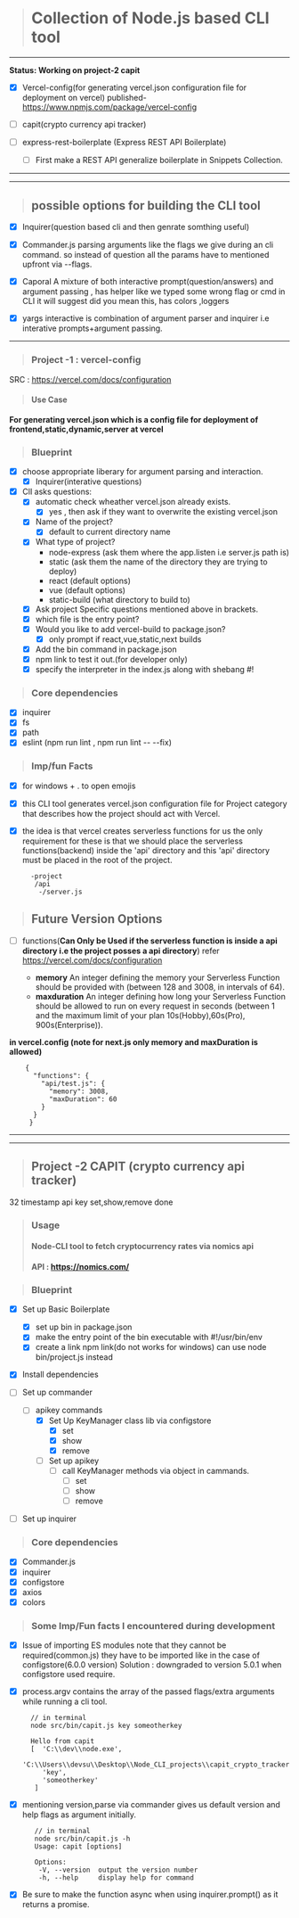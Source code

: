 > # Collection of Node.js based CLI tool

***

****Status: Working on project-2 capit****



- [x] Vercel-config(for generating vercel.json configuration file for deployment on vercel)
 published- https://www.npmjs.com/package/vercel-config

- [ ] capit(crypto currency api tracker)

- [ ] express-rest-boilerplate (Express REST API Boilerplate)
   - [ ] First make a REST API generalize boilerplate
   in Snippets Collection.

***
***
> ## possible options for building the CLI tool

 - [x] Inquirer(question based cli and then genrate somthing useful)

- [x] Commander.js parsing arguments like the flags we give during an cli command. so instead of question all the params have to mentioned upfront via --flags.

- [x] Caporal A mixture of both interactive prompt(question/answers) and argument passing , has helper like we typed some wrong flag or cmd in CLI it will suggest did you mean this, has colors ,loggers

- [x] yargs interactive is combination of argument parser and inquirer i.e interative prompts+argument passing.

***

> ### Project -1 : vercel-config
 SRC : https://vercel.com/docs/configuration


> #### Use Case
****For generating vercel.json which is a config file for deployment of frontend,static,dynamic,server at vercel****

> ### Blueprint
- [x] choose appropriate liberary for argument parsing and interaction.
  - [x] Inquirer(interative questions)
- [x] ClI asks questions:
  - [x] automatic check wheather vercel.json already exists.
    - [x] yes , then ask if they want to overwrite the existing vercel.json
  - [x] Name of the project?
    - [x] default to current directory name
  - [x] What type of project?
    * node-express (ask them where the app.listen i.e server.js path is)
    * static (ask them the name of the directory they are trying to deploy)
    * react (default options)
    * vue (default options)
    * static-build (what directory to build to)
  - [x] Ask project Specific questions mentioned above in brackets.
  - [x] which file is the entry point?
  - [x] Would you like to add vercel-build to package.json?
    - [x] only prompt if react,vue,static,next builds
  - [x] Add the bin command in package.json
  - [x] npm link to test it out.(for developer only)
  - [x] specify the interpreter in the index.js along with shebang #!

> ### Core dependencies

- [x] inquirer
- [x] fs
- [x] path
- [x] eslint (npm run lint , npm run lint -- --fix)

> ### Imp/fun Facts

- [x] for windows + . to open emojis

- [x] this CLI tool generates vercel.json configuration file for Project category that describes how the project should act  with Vercel.

- [x] the idea is that vercel creates serverless functions for us the only requirement for these is that we should place the serverless functions(backend) inside the 'api' directory and this 'api' directory must be placed in the root of the project.

        -project
         /api
          -/server.js

> ## Future Version Options

- [ ] functions(****Can Only be Used if the serverless function is inside a api directory i.e the project posses a api directory****) refer https://vercel.com/docs/configuration

   - ****memory****
   An integer defining the memory your Serverless Function should be provided with (between 128 and 3008, in intervals of 64).
   - ****maxduration****
   An integer defining how long your Serverless Function should be allowed to run on every request in seconds (between 1 and the maximum limit of your plan 10s(Hobby),60s(Pro), 900s(Enterprise)).

****in vercel.config (note for next.js only memory and maxDuration is allowed)****

        {
          "functions": {
            "api/test.js": {
              "memory": 3008,
              "maxDuration": 60
            }
          }
         }

***
***

> ## Project -2 CAPIT (crypto currency api tracker)

32 timestamp api key set,show,remove done

> ### Usage
> #### Node-CLI tool to fetch cryptocurrency rates via nomics api
>#### API :  https://nomics.com/  

> ### Blueprint
- [x] Set up Basic Boilerplate
   - [x] set up bin in package.json
   - [x] make the entry point of the bin executable with #!/usr/bin/env
   - [x] create a link npm link(do not works for windows) can use node bin/project.js instead
- [x] Install dependencies
- [ ] Set up commander
  - [ ] apikey commands
    - [x] Set Up KeyManager class lib via configstore
       - [x] set
       - [x] show
       - [x] remove
    - [ ] Set up apikey
       - [ ] call KeyManager methods via object in cammands.
          - [ ] set
          - [ ] show
          - [ ] remove

- [ ] Set up inquirer



> ### Core dependencies
- [x] Commander.js
- [x] inquirer
- [x] configstore
- [x] axios
- [x] colors

> ### Some Imp/Fun facts I encountered during development

- [x] Issue of importing ES modules note that they cannot be required(common.js) they have to be imported
like in the case of configstore(6.0.0 version)
Solution : downgraded to version 5.0.1 when configstore used require.

- [x] process.argv contains the array of the passed flags/extra arguments while running a cli tool.

        // in terminal
        node src/bin/capit.js key someotherkey

        Hello from capit
        [  'C:\\dev\\node.exe',
           'C:\\Users\\devsu\\Desktop\\Node_CLI_projects\\capit_crypto_tracker\\bin\\capit.js',
           'key',
           'someotherkey'
         ]

- [x] mentioning version,parse via commander gives us default version and help flags as argument initially.

         // in terminal
         node src/bin/capit.js -h
         Usage: capit [options]

         Options:
          -V, --version  output the version number
          -h, --help     display help for command

- [x] Be sure to make the function async when using inquirer.prompt() as it returns a promise.
